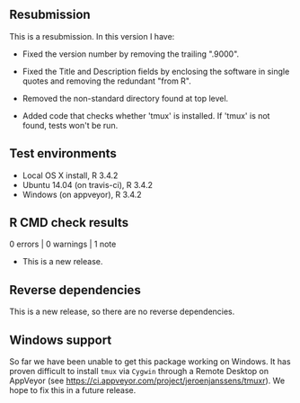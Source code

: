 ## Resubmission
This is a resubmission. In this version I have:

* Fixed the version number by removing the trailing ".9000".

* Fixed the Title and Description fields by enclosing the software in single
  quotes and removing the redundant "from R".

* Removed the non-standard directory found at top level.

* Added code that checks whether 'tmux' is installed. If 'tmux' is not found,
  tests won't be run. 
  
## Test environments
* Local OS X install, R 3.4.2
* Ubuntu 14.04 (on travis-ci), R 3.4.2
* Windows (on appveyor), R 3.4.2

## R CMD check results

0 errors | 0 warnings | 1 note

* This is a new release.

## Reverse dependencies

This is a new release, so there are no reverse dependencies.

## Windows support

So far we have been unable to get this package working on Windows. It has 
proven difficult to install `tmux` via `Cygwin` through a Remote Desktop
on AppVeyor (see https://ci.appveyor.com/project/jeroenjanssens/tmuxr).
We hope to fix this in a future release.
